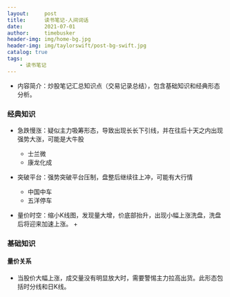 ```yaml
---
layout:     post
title:      读书笔记-人间词话
date:       2021-07-01
author:     timebusker
header-img: img/home-bg.jpg
header-img: img/taylorswift/post-bg-swift.jpg
catalog: true
tags:
    - 读书笔记
---  
```


- 内容简介：炒股笔记汇总知识点（交易记录总结），包含基础知识和经典形态分析。

### 经典知识

- 急跌慢涨：疑似主力吸筹形态，导致出现长长下引线，并在往后十天之内出现强势大涨，可能是大牛股
	+ 士兰微
	+ 康龙化成

- 突破平台：强势突破平台压制，盘整后继续往上冲，可能有大行情
	+ 中国中车
	+ 五洋停车

- 量价时空：缩小K线图，发现量大增，价底部抬升，出现小幅上涨洗盘，洗盘后将迎来加速上涨。
	+ 


### 基础知识

#### 量价关系

- 当股价大幅上涨，成交量没有明显放大时，需要警惕主力拉高出货。此形态包括时分线和日K线。

